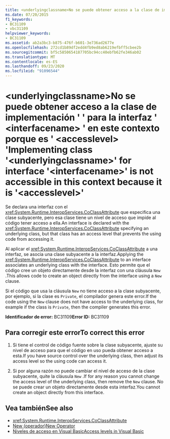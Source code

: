 ```yaml
---
title: <underlyingclassname>No se puede obtener acceso a la clase de implementación ' ' para la interfaz ' <interfacename> ' en este contexto porque es ' <accesslevel> '
ms.date: 07/20/2015
f1_keywords:
- BC31109
- vbc31109
helpviewer_keywords:
- BC31109
ms.assetid: ab2a3bc3-b875-476f-b601-3e736ad2677e
ms.openlocfilehash: 272cd1b89df2edd4fb9ed8ab6219efbff5cbee2b
ms.sourcegitcommit: bf5c5850654187705bc94cc40ebfb62fe346ab02
ms.translationtype: MT
ms.contentlocale: es-ES
ms.lasthandoff: 09/23/2020
ms.locfileid: "91096544"
---
```

# <a name="implementing-class-underlyingclassname-for-interface-interfacename-is-not-accessible-in-this-context-because-it-is-accesslevel"></a><span data-ttu-id="0d196-102">\<underlyingclassname>No se puede obtener acceso a la clase de implementación ' ' para la interfaz ' \<interfacename> ' en este contexto porque es ' \<accesslevel> '</span><span class="sxs-lookup"><span data-stu-id="0d196-102">Implementing class '\<underlyingclassname>' for interface '\<interfacename>' is not accessible in this context because it is '\<accesslevel>'</span></span>

<span data-ttu-id="0d196-103">Se declara una interfaz con el <xref:System.Runtime.InteropServices.CoClassAttribute> que especifica una clase subyacente, pero esa clase tiene un nivel de acceso que impide al código tener acceso a ella.</span><span class="sxs-lookup"><span data-stu-id="0d196-103">An interface is declared with the <xref:System.Runtime.InteropServices.CoClassAttribute> specifying an underlying class, but that class has an access level that prevents the using code from accessing it.</span></span>  
  
 <span data-ttu-id="0d196-104">Al aplicar el <xref:System.Runtime.InteropServices.CoClassAttribute> a una interfaz, se asocia una clase subyacente a la interfaz.</span><span class="sxs-lookup"><span data-stu-id="0d196-104">Applying the <xref:System.Runtime.InteropServices.CoClassAttribute> to an interface associates an underlying class with the interface.</span></span> <span data-ttu-id="0d196-105">Esto permite que el código cree un objeto directamente desde la interfaz con una cláusula `New` .</span><span class="sxs-lookup"><span data-stu-id="0d196-105">This allows code to create an object directly from the interface using a `New` clause.</span></span>  
  
 <span data-ttu-id="0d196-106">Si el código que usa la cláusula `New` no tiene acceso a la clase subyacente, por ejemplo, si la clase es `Private`, el compilador genera este error.</span><span class="sxs-lookup"><span data-stu-id="0d196-106">If the code using the `New` clause does not have access to the underlying class, for example if the class is `Private`, then the compiler generates this error.</span></span>  
  
 <span data-ttu-id="0d196-107">**Identificador de error:** BC31109</span><span class="sxs-lookup"><span data-stu-id="0d196-107">**Error ID:** BC31109</span></span>  
  
## <a name="to-correct-this-error"></a><span data-ttu-id="0d196-108">Para corregir este error</span><span class="sxs-lookup"><span data-stu-id="0d196-108">To correct this error</span></span>  
  
1. <span data-ttu-id="0d196-109">Si tiene el control de código fuente sobre la clase subyacente, ajuste su nivel de acceso para que el código en uso pueda obtener acceso a esta.</span><span class="sxs-lookup"><span data-stu-id="0d196-109">If you have source control over the underlying class, then adjust its access level so the using code can access it.</span></span>  
  
2. <span data-ttu-id="0d196-110">Si por alguna razón no puede cambiar el nivel de acceso de la clase subyacente, quite la cláusula `New` .</span><span class="sxs-lookup"><span data-stu-id="0d196-110">If for any reason you cannot change the access level of the underlying class, then remove the `New` clause.</span></span> <span data-ttu-id="0d196-111">No se puede crear un objeto directamente desde esta interfaz.</span><span class="sxs-lookup"><span data-stu-id="0d196-111">You cannot create an object directly from this interface.</span></span>  
  
## <a name="see-also"></a><span data-ttu-id="0d196-112">Vea también</span><span class="sxs-lookup"><span data-stu-id="0d196-112">See also</span></span>

- <xref:System.Runtime.InteropServices.CoClassAttribute>
- [<span data-ttu-id="0d196-113">New (operador)</span><span class="sxs-lookup"><span data-stu-id="0d196-113">New Operator</span></span>](../language-reference/operators/new-operator.md)
- [<span data-ttu-id="0d196-114">Niveles de acceso en Visual Basic</span><span class="sxs-lookup"><span data-stu-id="0d196-114">Access levels in Visual Basic</span></span>](../programming-guide/language-features/declared-elements/access-levels.md)
